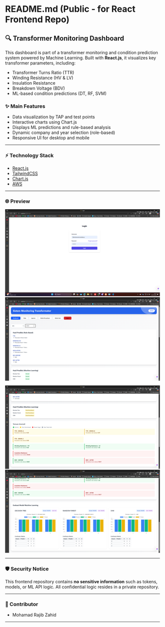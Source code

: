 # README.md (Public - for React Frontend Repo)

## 🔍 Transformer Monitoring Dashboard

This dashboard is part of a transformer monitoring and condition prediction system powered by Machine Learning. Built with **React.js**, it visualizes key transformer parameters, including:

* Transformer Turns Ratio (TTR)
* Winding Resistance (HV & LV)
* Insulation Resistance
* Breakdown Voltage (BDV)
* ML-based condition predictions (DT, RF, SVM)

### ✨ Main Features

* Data visualization by TAP and test points
* Interactive charts using Chart.js
* Displays ML predictions and rule-based analysis
* Dynamic company and year selection (role-based)
* Responsive UI for desktop and mobile

---

### ⚡ Technology Stack

* [React.js](https://reactjs.org/)
* [TailwindCSS](https://tailwindcss.com/)
* [Chart.js](https://www.chartjs.org/)
* [AWS](https://aws.amazon.com)

---

### 🌐 Preview

![Login Preview](./Preview-login.png)
![Dashboard1 Preview](./Preview-dashboard1.png)
![Dashboard2 Preview](./Preview-dashboard2.png)
![Dashboard3 Preview](./Preview-dashboard3.png)

---

### 🛡️ Security Notice

This frontend repository contains **no sensitive information** such as tokens, models, or ML API logic. All confidential logic resides in a private repository.

---

### 🌟 Contributor

* Mohamad Rajib Zahid

---
